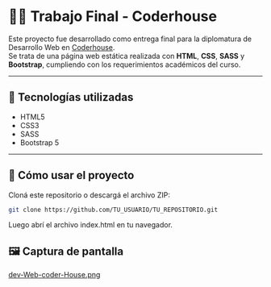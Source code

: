 # 🧑‍💻 Trabajo Final - Coderhouse

Este proyecto fue desarrollado como entrega final para la diplomatura de Desarrollo Web en [Coderhouse](https://www.coderhouse.com/).  
Se trata de una página web estática realizada con **HTML**, **CSS**, **SASS** y **Bootstrap**, cumpliendo con los requerimientos académicos del curso.

---

## 📁 Tecnologías utilizadas

- HTML5  
- CSS3  
- SASS  
- Bootstrap 5

---

## 🚀 Cómo usar el proyecto

Cloná este repositorio o descargá el archivo ZIP:

```bash
git clone https://github.com/TU_USUARIO/TU_REPOSITORIO.git

```
Luego abrí el archivo index.html en tu navegador.

## 🖼️ Captura de pantalla

[dev-Web-coder-House.png](https://postimg.cc/2LzFKFyf)